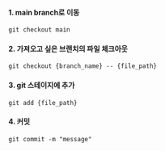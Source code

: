 <h4 id="1-main-branch로-이동">1. main branch로 이동</h4>
<pre><code class="language-bash">git checkout main</code></pre>
<h4 id="2-가져오고-싶은-브랜치의-파일-체크아웃">2. 가져오고 싶은 브랜치의 파일 체크아웃</h4>
<pre><code class="language-bash">git checkout {branch_name} -- {file_path}</code></pre>
<h4 id="3-git-스테이지에-추가">3. git 스테이지에 추가</h4>
<pre><code class="language-bash">git add {file_path}</code></pre>
<h4 id="4-커밋">4. 커밋</h4>
<pre><code class="language-bash">git commit -m &quot;message&quot;</code></pre>